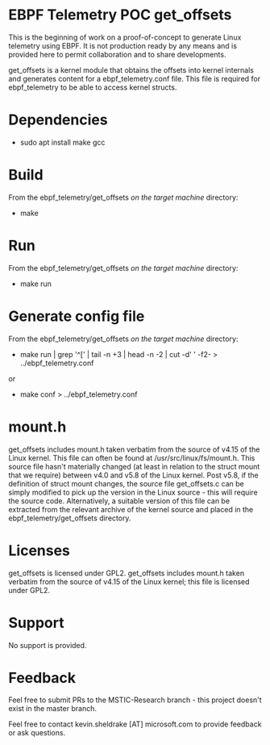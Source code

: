 # EBPF Telemetry POC get_offsets
This is the beginning of work on a proof-of-concept to generate Linux
telemetry using EBPF.  It is not production ready by any means and is provided
here to permit collaboration and to share developments.

get_offsets is a kernel module that obtains the offsets into kernel internals
and generates content for a ebpf_telemetry.conf file.  This file is required
for ebpf_telemetry to be able to access kernel structs.

# Dependencies
- sudo apt install make gcc

# Build
From the ebpf_telemetry/get_offsets *on the target machine* directory:

- make

# Run
From the ebpf_telemetry/get_offsets *on the target machine* directory:

- make run

# Generate config file
From the ebpf_telemetry/get_offsets *on the target machine* directory:

- make run | grep '^\[' | tail -n +3 | head -n -2 | cut -d' ' -f2- > ../ebpf_telemetry.conf

or
- make conf > ../ebpf_telemetry.conf

# mount.h
get_offsets includes mount.h taken verbatim from the source of v4.15 of the Linux kernel.
This file can often be found at /usr/src/linux/fs/mount.h.
This source file hasn't materially changed (at least in relation to the struct mount that
we require) between v4.0 and v5.8 of the Linux kernel.  Post v5.8, if the definition of
struct mount changes, the source file get_offsets.c can be simply modified to pick up the
version in the Linux source - this will require the source code.  Alternatively, a suitable
version of this file can be extracted from the relevant archive of the kernel source and
placed in the ebpf_telemetry/get_offsets directory.

# Licenses
get_offsets is licensed under GPL2.
get_offsets includes mount.h taken verbatim from the source of v4.15 of the Linux kernel;
this file is licensed under GPL2.

# Support
No support is provided.

# Feedback
Feel free to submit PRs to the MSTIC-Research branch - this project doesn't
exist in the master branch.

Feel free to contact kevin.sheldrake [AT] microsoft.com to provide feedback or
ask questions.


